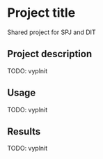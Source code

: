 <!-- TODO:vyplnit nějak -->
# Project title
Shared project for SPJ and DIT

## Project description
TODO: vyplnit
## Usage
TODO: vyplnit
## Results
TODO: vyplnit
